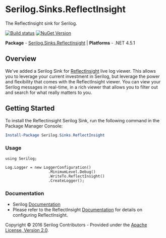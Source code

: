 # Serilog.Sinks.ReflectInsight

The ReflectInsight sink for Serilog.

[![Build status](https://ci.appveyor.com/api/projects/status/hh9gymy0n6tne46j?svg=true)](https://ci.appveyor.com/project/serilog/serilog-sinks-reflectinsight) 
[![NuGet Version](http://img.shields.io/nuget/v/Serilog.Sinks.ReflectInsight.svg?style=flat)](https://www.nuget.org/packages/Serilog.Sinks.ReflectInsight/)

**Package** - [Serilog.Sinks.ReflectInsight](http://nuget.org/packages/serilog.sinks.reflectinsight)
| **Platforms** - .NET 4.5.1

## Overview ##

We've added a Serilog Sink for [ReflectInsight](http://reflectsoftware.com) live log viewer. This allows you to leverage your current investment in Serilog, but leverage the power and flexibility that comes with the ReflectInsight viewer. You can view your Serilog messages in real-time, in a rich viewer that allows you to filter out and search for what really matters to you.

## Getting Started

To install the Reflectinsight Serilog Sink, run the following command in the Package Manager Console:

```powershell
Install-Package Serilog.Sinks.ReflectInsight
```


### Usage

```csharp#
using Serilog;

Log.Logger = new LoggerConfiguration()
                   .MinimumLevel.Debug()
                   .WriteTo.ReflectInsight()				   
                   .CreateLogger();
```

### Documentation

- Serilog [Documentation](https://github.com/serilog/serilog/wiki)
- Please refer to the ReflectInsight [Documentation](https://reflectsoftware.atlassian.net/wiki/display/RI5/ReflectInsight+5+documentation) for details on configuring ReflectInsight.

Copyright &copy; 2016 Serilog Contributors - Provided under the [Apache License, Version 2.0](http://apache.org/licenses/LICENSE-2.0.html).
